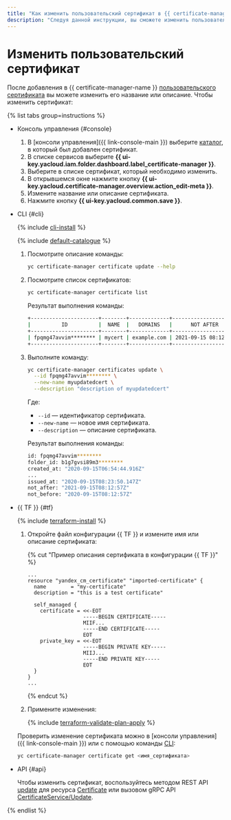 ```yaml
---
title: "Как изменить пользовательский сертификат в {{ certificate-manager-full-name }}"
description: "Следуя данной инструкции, вы сможете изменить пользовательский сертификат." 
---
```


# Изменить пользовательский сертификат

После добавления в {{ certificate-manager-name }} [пользовательского сертификата](../../concepts/imported-certificate.md) вы можете изменить его название или описание. Чтобы изменить сертификат:

{% list tabs group=instructions %}

- Консоль управления {#console}

  1. В [консоли управления]({{ link-console-main }}) выберите [каталог](../../../resource-manager/concepts/resources-hierarchy.md#folder), в который был добавлен сертификат.
  1. В списке сервисов выберите **{{ ui-key.yacloud.iam.folder.dashboard.label_certificate-manager }}**.
  1. Выберите в списке сертификат, который необходимо изменить.
  1. В открывшемся окне нажмите кнопку **{{ ui-key.yacloud.certificate-manager.overview.action_edit-meta }}**.
  1. Измените название или описание сертификата.
  1. Нажмите кнопку **{{ ui-key.yacloud.common.save }}**.

- CLI {#cli}

  {% include [cli-install](../../../_includes/cli-install.md) %}

  {% include [default-catalogue](../../../_includes/default-catalogue.md) %}

  1. Посмотрите описание команды:

     ```bash
     yc certificate-manager certificate update --help
     ```

  1. Посмотрите список сертификатов:

     ```bash
     yc certificate-manager certificate list
     ```

     Результат выполнения команды:

     ```bash
     +----------------------+--------+-------------+---------------------+----------+--------+
     |          ID          |  NAME  |   DOMAINS   |      NOT AFTER      |   TYPE   | STATUS |
     +----------------------+--------+-------------+---------------------+----------+--------+
     | fpqmg47avvim******** | mycert | example.com | 2021-09-15 08:12:57 | IMPORTED | ISSUED |
     +----------------------+--------+-------------+---------------------+----------+--------+
     ```

  1. Выполните команду:

     ```bash
     yc certificate-manager certificates update \
       --id fpqmg47avvim******** \
       --new-name myupdatedcert \
       --description "description of myupdatedcert"
     ```

     Где:
     * `--id` — идентификатор сертификата.
     * `--new-name` — новое имя сертификата.
     * `--description` — описание сертификата.

     Результат выполнения команды:

     ```bash
     id: fpqmg47avvim********
     folder_id: b1g7gvsi89m3********
     created_at: "2020-09-15T06:54:44.916Z"
     ...
     issued_at: "2020-09-15T08:23:50.147Z"
     not_after: "2021-09-15T08:12:57Z"
     not_before: "2020-09-15T08:12:57Z"
     ```

- {{ TF }} {#tf}

  {% include [terraform-install](../../../_includes/terraform-install.md) %}

  1. Откройте файл конфигурации {{ TF }} и измените имя или описание сертификата:

     {% cut "Пример описания сертификата в конфигурации {{ TF }}" %}

     ```
     ...
     resource "yandex_cm_certificate" "imported-certificate" {
       name        = "my-certificate"
       description = "this is a test certificate"

       self_managed {
         certificate = <<-EOT
                       -----BEGIN CERTIFICATE-----
                       MIIF...
                       -----END CERTIFICATE-----
                       EOT
         private_key = <<-EOT
                       -----BEGIN PRIVATE KEY-----
                       MIIJ...
                       -----END PRIVATE KEY-----
                       EOT
       }
     }
     ...
     ```

     {% endcut %}

  1. Примените изменения:

      {% include [terraform-validate-plan-apply](../../../_tutorials/terraform-validate-plan-apply.md) %}

  Проверить изменение сертификата можно в [консоли управления]({{ link-console-main }}) или с помощью команды [CLI](../../../cli/quickstart.md):

    ```bash
    yc certificate-manager certificate get <имя_сертификата>
    ```

- API {#api}

  Чтобы изменить сертификат, воспользуйтесь методом REST API [update](../../api-ref/Certificate/update.md) для ресурса [Certificate](../../api-ref/Certificate/) или вызовом gRPC API [CertificateService/Update](../../api-ref/grpc/certificate_service.md#Update).

{% endlist %}
